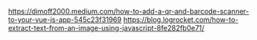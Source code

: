 https://dimoff2000.medium.com/how-to-add-a-qr-and-barcode-scanner-to-your-vue-js-app-545c23f31969
https://blog.logrocket.com/how-to-extract-text-from-an-image-using-javascript-8fe282fb0e71/